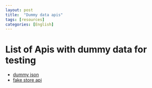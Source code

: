 ```yaml
---
layout: post
title:  "Dummy data apis"
tags: [resources]
categories: [English]
---
```

# List of Apis with dummy data for testing

- [dummy json](https://dummyjson.com/)
- [fake store api](https://fakestoreapi.com/)